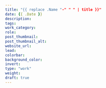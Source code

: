 ```yaml
---
title: "{{ replace .Name "-" " " | title }}"
date: {{ .Date }}
description:
tags:
work_category:
role:
post_thumbnail:
post_thumbnail_alt:
website_url:
lead:
colorbar:
background_color:
invert:
type: "work"
weight:
draft: true
---
```

